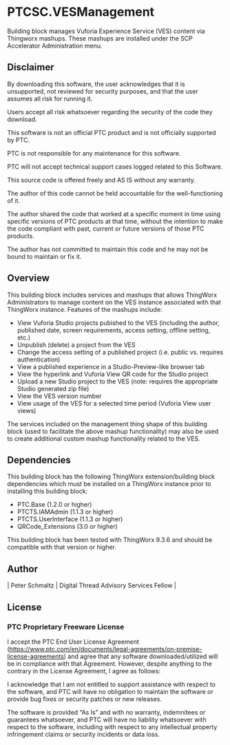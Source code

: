 # PTCSC.VESManagement

Building block manages Vuforia Experience Service (VES) content via Thingworx mashups. These mashups are installed under the SCP Accelerator Administration menu. 

## Disclaimer

By downloading this software, the user acknowledges that it is unsupported, not reviewed for security purposes, and that the user assumes all risk for running it.

Users accept all risk whatsoever regarding the security of the code they download.

This software is not an official PTC product and is not officially supported by PTC.

PTC is not responsible for any maintenance for this software.

PTC will not accept technical support cases logged related to this Software.

This source code is offered freely and AS IS without any warranty.

The author of this code cannot be held accountable for the well-functioning of it.

The author shared the code that worked at a specific moment in time using specific versions of PTC products at that time, without the intention to make the code compliant with past, current or future versions of those PTC products.

The author has not committed to maintain this code and he may not be bound to maintain or fix it.

## Overview

This building block includes services and mashups that allows ThingWorx Administrators to manage content on the VES instance associated with that ThingWorx instance. Features of the mashups include:
- View Vuforia Studio projects pubished to the VES (including the author, published date, screen requirements, access setting, offline setting, etc.)
- Unpublish (delete) a project from the VES
- Change the access setting of a published project (i.e. public vs. requires authentication)
- View a published experience in a Studio-Preview-like browser tab
- View the hyperlink and Vuforia View QR code for the Studio project
- Upload a new Studio project to the VES (note: requires the appropriate Studio generated zip file)
- View the VES version number
- View usage of the VES for a selected time period (Vuforia View user views)

The services included on the management thing shape of this building block (used to facilitate the above mashup functionality) may also be used to create additional custom mashup functionality related to the VES.

## Dependencies

This building block has the following ThingWorx extension/building block dependencies which must be installed on a ThingWorx instance prior to installing this building block:
- PTC.Base (1.2.0 or higher)
- PTCTS.IAMAdmin (1.1.3 or higher)
- PTCTS.UserInterface (1.1.3 or higher)
- QRCode_Extensions (3.0 or higher)

This building block has been tested with ThingWorx 9.3.6 and should be compatible with that version or higher.

## Author
| Peter Schmaltz | Digital Thread Advisory Services Fellow |

## License

### PTC Proprietary Freeware License

I accept the PTC End User License Agreement (https://www.ptc.com/en/documents/legal-agreements/on-premise-license-agreements) and agree that any software downloaded/utilized will be in compliance with that Agreement. However, despite anything to the contrary in the License Agreement, I agree as follows:

I acknowledge that I am not entitled to support assistance with respect to the software, and PTC will have no obligation to maintain the software or provide bug fixes or security patches or new releases.

The software is provided “As Is” and with no warranty, indemnitees or guarantees whatsoever, and PTC will have no liability whatsoever with respect to the software, including with respect to any intellectual property infringement claims or security incidents or data loss.
